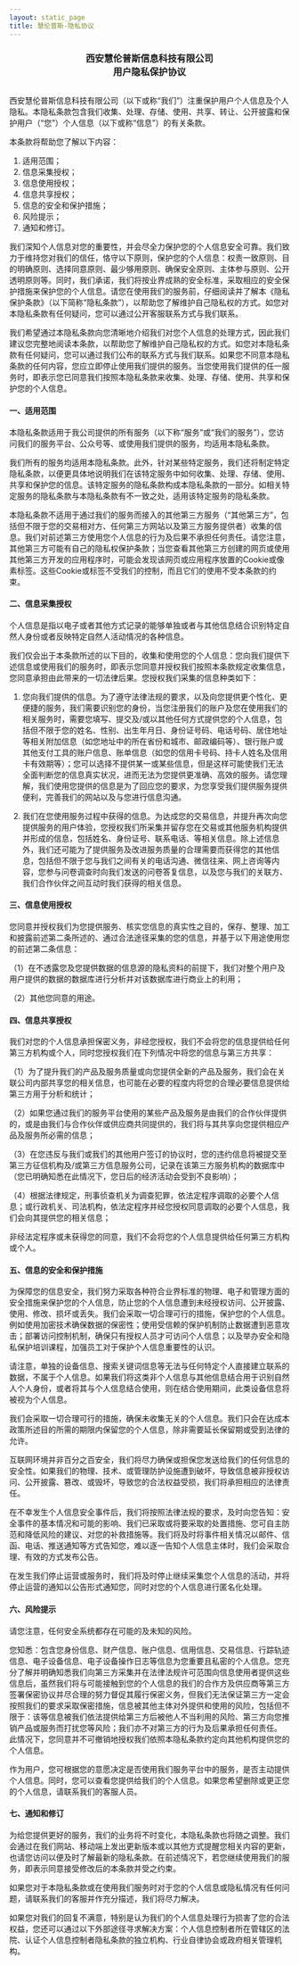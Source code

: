 ```yaml
---
layout: static_page
title: 慧伦普斯-隐私协议
---
```


<h3 style="text-align: center; margin-bottom: 30px;">西安慧伦普斯信息科技有限公司<br>用户隐私保护协议</h3>

西安慧伦普斯信息科技有限公司（以下或称“我们”）注重保护用户个人信息及个人隐私。本隐私条款包含我们收集、处理、存储、使用、共享、转让、公开披露和保护用户（“您”）个人信息（以下或称“信息”）的有关条款。

本条款将帮助您了解以下内容：

1. 适用范围；
2. 信息采集授权；
3. 信息使用授权；
4. 信息共享授权；
5. 信息的安全和保护措施；
6. 风险提示；
7. 通知和修订。

我们深知个人信息对您的重要性，并会尽全力保护您的个人信息安全可靠。我们致力于维持您对我们的信任，恪守以下原则，保护您的个人信息：权责一致原则、目的明确原则、选择同意原则、最少够用原则、确保安全原则、主体参与原则、公开透明原则等。同时，我们承诺，我们将按业界成熟的安全标准，采取相应的安全保护措施来保护您的个人信息。请您在使用我们的服务前，仔细阅读并了解本《隐私保护条款》（以下简称“隐私条款”），以帮助您了解维护自己隐私权的方式。如您对本隐私条款有任何疑问，您可以通过公开客服联系方式与我们联系。

我们希望通过本隐私条款向您清晰地介绍我们对您个人信息的处理方式，因此我们建议您完整地阅读本条款，以帮助您了解维护自己隐私权的方式。如您对本隐私条款有任何疑问，您可以通过我们公布的联系方式与我们联系。如果您不同意本隐私条款的任何内容，您应立即停止使用我们提供的服务。当您使用我们提供的任一服务时，即表示您已同意我们按照本隐私条款来收集、处理、存储、使用、共享和保护您的个人信息。

#### 一、适用范围
本隐私条款适用于我公司提供的所有服务（以下称“服务”或“我们的服务”），您访问我们的服务平台、公众号等、或使用我们提供的服务，均适用本隐私条款。

我们所有的服务均适用本隐私条款。此外，针对某些特定服务，我们还将制定特定隐私条款，以便更具体地说明我们在该特定服务中如何收集、处理、存储、使用、共享和保护您的信息。该特定服务的隐私条款构成本隐私条款的一部分。如相关特定服务的隐私条款与本隐私条款有不一致之处，适用该特定服务的隐私条款。

本隐私条款不适用于通过我们的服务而接入的其他第三方服务（“其他第三方”，包括但不限于您的交易相对方、任何第三方网站以及第三方服务提供者）收集的信息。我们对前述第三方使用您个人信息的行为及后果不承担任何责任。请您注意，其他第三方可能有自己的隐私权保护条款；当您查看其他第三方创建的网页或使用其他第三方开发的应用程序时，可能会发现该网页或应用程序放置的Cookie或像素标签。这些Cookie或标签不受我们的控制，而且它们的使用不受本条款的约束。

#### 二、信息采集授权

个人信息是指以电子或者其他方式记录的能够单独或者与其他信息结合识别特定自然人身份或者反映特定自然人活动情况的各种信息。

我们仅会出于本条款所述的以下目的，收集和使用您的个人信息：您向我们提供下述信息或使用我们的服务时，即表示您同意并授权我们按照本条款规定收集信息，您同意承担由此带来的一切法律后果。您授权我们采集的信息种类如下：

1. 您向我们提供的信息。为了遵守法律法规的要求，以及向您提供更个性化、更便捷的服务，我们需要识别您的身份，当您注册我们的账户及您在使用我们的相关服务时，需要您填写、提交及/或以其他任何方式提供您的个人信息，包括但不限于您的姓名、性别、出生年月日、身份证号码、电话号码、居住地址等相关附加信息（如您地址中的所在省份和城市、邮政编码等）、银行账户或其他支付工具的账户信息、账单信息（如您的信用卡号码、持卡人姓名及信用卡有效期等）；您可以选择不提供某一或某些信息，但是这样可能使我们无法全面判断您的信息真实状况，进而无法为您提供更准确、高效的服务。请您理解，我们使用您提供的信息是为了回应您的要求，为您享受我们提供服务提供便利，完善我们的网站以及与您进行信息沟通。

2. 我们在您使用服务过程中获得的信息。为达成您的交易信息，并提升再次向您提供服务的用户体验，您授权我们所采集并留存您在交易或其他服务机构提供并形成的信息，包括姓名、身份证号、联系电话、等相关信息。除上述信息外，我们还可能为了提供服务及改进服务质量的合理需要而获得您的其他信息，包括但不限于您与我们之间有关的电话沟通、微信往来、网上咨询等内容，您参与问卷调查时向我们发送的问卷答复信息，以及您与我们的关联方、我们合作伙伴之间互动时我们获得的相关信息。

#### 三、信息使用授权

您同意并授权我们为您提供服务、核实您信息的真实性之目的，保存、整理、加工和披露前述第二条所述的、通过合法途径采集的您的信息，并基于以下用途使用您的前述第二条信息：

（1）在不透露您及您提供数据的信息源的隐私资料的前提下，我们对整个用户及用户提供的数据的数据库进行分析并对该数据库进行商业上的利用；

（2）其他您同意的用途。

#### 四、信息共享授权

我们对您的个人信息承担保密义务，非经您授权，我们不会将您的信息提供给任何第三方机构或个人，同时您授权我们在下列情况中将您的信息与第三方共享：

（1）为了提升我们的产品及服务质量或向您提供全新的产品及服务，我们会在关联公司内部共享您的相关信息，也可能在必要的程度内将您的合理必要信息提供给第三方用于分析和统计；

（2）如果您通过我们的服务平台使用的某些产品及服务是由我们的合作伙伴提供的，或是由我们与合作伙伴或供应商共同提供的，我们将与其共享向您提供相应产品及服务所必需的信息；

（3）在您违反与我们或我们的其他用户签订的协议时，您的违约信息将被提交至第三方征信机构及/或第三方信息服务公司，记录在该第三方服务机构的数据库中（您已明确知悉在此情况下，您日后的经济活动会受到不良影响）；

（4）根据法律规定，刑事侦查机关为调查犯罪，依法定程序调取的必要个人信息；或行政机关、司法机构，依法定程序并经您授权同意调取的必要个人信息，我们会向其提供您的相关信息；

非经法定程序或未获得您的同意，我们不会将您的个人信息提供给任何第三方机构或个人。

#### 五、信息的安全和保护措施

为保障您的信息安全，我们努力采取各种符合业界标准的物理、电子和管理方面的安全措施来保护您的个人信息，防止您的个人信息遭到未经授权访问、公开披露、使用、修改、损坏或丢失。我们会采取一切合理可行的措施，保护您的个人信息。例如使用加密技术确保数据的保密性；使用受信赖的保护机制防止数据遭到恶意攻击；部署访问控制机制，确保只有授权人员才可访问个人信息；以及举办安全和隐私保护培训课程，加强员工对于保护个人信息重要性的认识。

请注意，单独的设备信息、搜索关键词信息等无法与任何特定个人直接建立联系的数据，不属于个人信息。如果我们将这类非个人信息与其他信息结合用于识别自然人个人身份，或者将其与个人信息结合使用，则在结合使用期间，此类设备信息将被视为个人信息。

我们会采取一切合理可行的措施，确保未收集无关的个人信息。我们只会在达成本政策所述目的所需的期限内保留您的个人信息，除非需要延长保留期或受到法律的允许。

互联网环境并非百分之百安全，我们将尽力确保或担保您发送给我们的任何信息的安全性。如果我们的物理、技术、或管理防护设施遭到破坏，导致信息被非授权访问、公开披露、篡改、或毁坏，导致您的合法权益受损，我们将承担相应的法律责任。

在不幸发生个人信息安全事件后，我们将按照法律法规的要求，及时向您告知：安全事件的基本情况和可能的影响、我们已采取或将要采取的处置措施、您可自主防范和降低风险的建议、对您的补救措施等。我们将及时将事件相关情况以邮件、信函、电话、推送通知等方式告知您，难以逐一告知个人信息主体时，我们会采取合理、有效的方式发布公告。

在发生我们停止运营或服务时，我们将及时停止继续采集您个人信息的活动，并将停止运营的通知以公告形式通知您，同时对您的个人信息进行匿名化处理。

#### 六、风险提示
请您注意，任何安全系统都存在可能的及未知的风险。

您知悉：包含您身份信息、财产信息、账户信息、信用信息、交易信息、行踪轨迹信息、电子设备信息、电子设备操作日志等信息为您重要且私密的个人信息。您充分了解并明确知悉我们向第三方采集并在法律法规许可范围向信息使用者提供这些信息后，虽然我们将与可能接触到您的个人信息的我们的合作方及供应商等第三方签署保密协议并尽合理的努力督促其履行保密义务，但我们无法保证第三方一定会按照我们的要求采取保密措施，信息被其他主体对外提供和使用的风险，包括但不限于：该等信息被我们依法提供给第三方后被他人不当利用的风险、第三方向您推销产品或服务而打扰您等风险；我们亦不对第三方的行为及后果承担任何责任。 此情况下，您同意并不可撤销地授权我们依照本隐私条款约定向其他机构提供您的个人信息。

作为用户，您可根据您的意愿决定是否使用我们服务平台中的服务，是否主动提供个人信息。同时，您可以查看您提供给我们的个人信息。如果您希望删除或更正您的个人信息，请联系我们的客服人员。

#### 七、通知和修订

为给您提供更好的服务，我们的业务将不时变化，本隐私条款也将随之调整。我们会通过在我们网站、移动端上发出更新版本或以其他方式提醒您相关内容的更新，也请您访问以便及时了解最新的隐私条款。在前述情况下，若您继续使用我们的服务，即表示同意接受修改后的本条款并受之约束。

如果您对于本隐私条款或在使用我们服务时对于您的个人信息或隐私情况有任何问题，请联系我们的客服并作充分描述，我们将尽力解决。

如果您对我们的回复不满意，特别是认为我们的个人信息处理行为损害了您的合法权益，您还可以通过以下外部途径寻求解决方案：个人信息控制者所在管辖区的法院、认证个人信息控制者隐私条款的独立机构、行业自律协会或政府相关管理机构。

